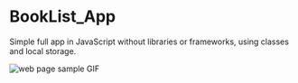 # BookList_App
Simple full app in JavaScript without libraries or frameworks, using classes and local storage.

<img src="https://github.com/gonzalo-fuente/BookList_App/blob/main/Book_list.gif" alt="web page sample GIF"/>
